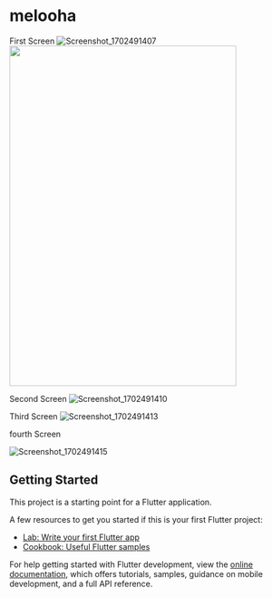 # melooha
First Screen
![Screenshot_1702491407](https://github.com/flameXpriyanshu/Test1_Ui/assets/103518761/603d4d20-8a90-47b7-92ab-d2366df774f8)
<img src="https://github.com/flameXpriyanshu/Test1_Ui/assets/103518761/603d4d20-8a90-47b7-92ab-d2366df774f8" width=400 height=600>

Second Screen
![Screenshot_1702491410](https://github.com/flameXpriyanshu/Test1_Ui/assets/103518761/f7461987-533e-4f31-ae54-86cdf833ec12)



Third Screen
![Screenshot_1702491413](https://github.com/flameXpriyanshu/Test1_Ui/assets/103518761/ef8fed59-a49d-4c01-a562-6f6551cd353b)

fourth Screen

![Screenshot_1702491415](https://github.com/flameXpriyanshu/Test1_Ui/assets/103518761/f5e0c15c-ca48-4e62-9245-29b297e34478)


## Getting Started

This project is a starting point for a Flutter application.

A few resources to get you started if this is your first Flutter project:

- [Lab: Write your first Flutter app](https://docs.flutter.dev/get-started/codelab)
- [Cookbook: Useful Flutter samples](https://docs.flutter.dev/cookbook)

For help getting started with Flutter development, view the
[online documentation](https://docs.flutter.dev/), which offers tutorials,
samples, guidance on mobile development, and a full API reference.
